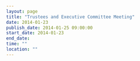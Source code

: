 ```yaml
---
layout: page
title: "Trustees and Executive Committee Meeting"
date: 2014-01-23
publish_date: 2014-01-25 09:00:00
start_date: 2014-01-23
end_date: 
time: ""
location: ""
---
```


